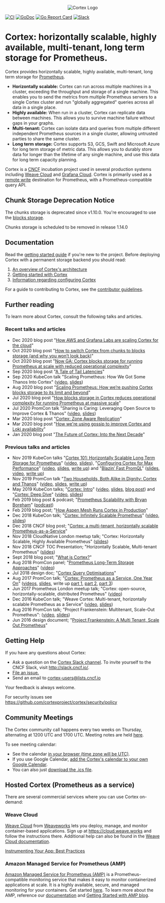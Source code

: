 <p align="center"><img src="images/logo.png" alt="Cortex Logo"></p>

[![CI](https://github.com/cortexproject/cortex/workflows/ci/badge.svg)](https://github.com/cortexproject/cortex/actions)
[![GoDoc](https://godoc.org/github.com/cortexproject/cortex?status.svg)](https://godoc.org/github.com/cortexproject/cortex)
<a href="https://goreportcard.com/report/github.com/cortexproject/cortex"><img src="https://goreportcard.com/badge/github.com/cortexproject/cortex" alt="Go Report Card" /></a>
<a href="https://cloud-native.slack.com/messages/cortex/"><img src="https://img.shields.io/badge/join%20slack-%23cortex-brightgreen.svg" alt="Slack" /></a>

# Cortex: horizontally scalable, highly available, multi-tenant, long term storage for Prometheus.

Cortex provides horizontally scalable, highly available, multi-tenant, long term storage for
[Prometheus](https://prometheus.io).

- **Horizontally scalable:** Cortex can run across multiple machines in a cluster, exceeding the throughput and storage of a single machine. This enables you to send the metrics from multiple Prometheus servers to a single Cortex cluster and run "globally aggregated" queries across all data in a single place.
- **Highly available:** When run in a cluster, Cortex can replicate data between machines. This allows you to survive machine failure without gaps in your graphs.
- **Multi-tenant:** Cortex can isolate data and queries from multiple different independent
Prometheus sources in a single cluster, allowing untrusted parties to share the same cluster.
- **Long term storage:** Cortex supports S3, GCS, Swift and Microsoft Azure for long term storage of metric data. This allows you to durably store data for longer than the lifetime of any single machine, and use this data for long term capacity planning.

Cortex is a [CNCF](https://cncf.io) incubation project used in several production systems including [Weave Cloud](https://cloud.weave.works) and [Grafana Cloud](https://grafana.com/cloud).
Cortex is primarily used as a [remote write](https://prometheus.io/docs/operating/configuration/#remote_write) destination for Prometheus, with a Prometheus-compatible query API.


## Chunk Storage Deprecation Notice

The chunks storage is deprecated since v1.10.0. You're encouraged to use the [blocks storage](docs/blocks-storage/_index.md).

Chunks storage is scheduled to be removed in release 1.14.0

## Documentation

Read the [getting started guide](https://cortexmetrics.io/docs/getting-started) if you're new to the
project. Before deploying Cortex with a permanent storage backend you
should read:
1. [An overview of Cortex's architecture](https://cortexmetrics.io/docs/architecture/)
1. [Getting started with Cortex](https://cortexmetrics.io/docs/getting-started/)
1. [Information regarding configuring Cortex](https://cortexmetrics.io/docs/configuration/)

For a guide to contributing to Cortex, see the [contributor guidelines](https://cortexmetrics.io/docs/contributing/).

## Further reading

To learn more about Cortex, consult the following talks and articles.

### Recent talks and articles

- Dec 2020 blog post "[How AWS and Grafana Labs are scaling Cortex for the cloud](https://aws.amazon.com/blogs/opensource/how-aws-and-grafana-labs-are-scaling-cortex-for-the-cloud/)"
- Oct 2020 blog post "[How to switch Cortex from chunks to blocks storage (and why you won’t look back)](https://grafana.com/blog/2020/10/19/how-to-switch-cortex-from-chunks-to-blocks-storage-and-why-you-wont-look-back/)"
- Oct 2020 blog post "[Now GA: Cortex blocks storage for running Prometheus at scale with reduced operational complexity](https://grafana.com/blog/2020/10/06/now-ga-cortex-blocks-storage-for-running-prometheus-at-scale-with-reduced-operational-complexity/)"
- Sep 2020 blog post "[A Tale of Tail Latencies](https://www.weave.works/blog/a-tale-of-tail-latencies)"
- Sep 2020 KubeCon talk "Scaling Prometheus: How We Got Some Thanos Into Cortex" ([video](https://www.youtube.com/watch?v=Z5OJzRogAS4), [slides](https://static.sched.com/hosted_files/kccnceu20/ec/2020-08%20-%20KubeCon%20EU%20-%20Cortex%20blocks%20storage.pdf))
- Aug 2020 blog post "[Scaling Prometheus: How we’re pushing Cortex blocks storage to its limit and beyond](https://grafana.com/blog/2020/08/12/scaling-prometheus-how-were-pushing-cortex-blocks-storage-to-its-limit-and-beyond/)"
- Jul 2020 blog post "[How blocks storage in Cortex reduces operational complexity for running Prometheus at massive scale](https://grafana.com/blog/2020/07/29/how-blocks-storage-in-cortex-reduces-operational-complexity-for-running-prometheus-at-massive-scale/)"
- Jul 2020 PromCon talk "Sharing is Caring: Leveraging Open Source to Improve Cortex & Thanos" ([video](https://www.youtube.com/watch?v=2oTLouUvsac), [slides](https://docs.google.com/presentation/d/1OuKYD7-k9Grb7unppYycdmVGWN0Bo0UwdJRySOoPdpg/edit))
- Mar 2020 blog post "[Cortex: Zone Aware Replication](https://kenhaines.net/cortex-zone-aware-replication/)"
- Mar 2020 blog post "[How we're using gossip to improve Cortex and Loki availability](https://grafana.com/blog/2020/03/25/how-were-using-gossip-to-improve-cortex-and-loki-availability/)"
- Jan 2020 blog post "[The Future of Cortex: Into the Next Decade][future-of-cortex-blog]"

[future-of-cortex-blog]: https://grafana.com/blog/2020/01/21/the-future-of-cortex-into-the-next-decade/

### Previous talks and articles

- Nov 2019 KubeCon talks "[Cortex 101: Horizontally Scalable Long Term Storage for Prometheus][kubecon-cortex-101]" ([video][kubecon-cortex-101-video], [slides][kubecon-cortex-101-slides]), "[Configuring Cortex for Max
Performance][kubecon-cortex-201]" ([video][kubecon-cortex-201-video], [slides][kubecon-cortex-201-slides], [write up][kubecon-cortex-201-writeup]) and "[Blazin’ Fast PromQL][kubecon-blazin]" ([slides][kubecon-blazin-slides], [video][kubecon-blazin-video], [write up][kubecon-blazin-writeup])
- Nov 2019 PromCon talk "[Two Households, Both Alike in Dignity: Cortex and Thanos][promcon-two-households]" ([video][promcon-two-households-video], [slides][promcon-two-households-slides], [write up][promcon-two-households-writeup])
- May 2019 KubeCon talks; "[Cortex: Intro][kubecon-cortex-intro]" ([video][kubecon-cortex-intro-video], [slides][kubecon-cortex-intro-slides], [blog post][kubecon-cortex-intro-blog]) and "[Cortex: Deep Dive][kubecon-cortex-deepdive]" ([video][kubecon-cortex-deepdive-video], [slides][kubecon-cortex-deepdive-slides])
- Feb 2019 blog post & podcast; "[Prometheus Scalability with Bryan Boreham][prometheus-scalability]" ([podcast][prometheus-scalability-podcast])
- Feb 2019 blog post; "[How Aspen Mesh Runs Cortex in Production][aspen-mesh-2019]"
- Dec 2018 KubeCon talk; "[Cortex: Infinitely Scalable Prometheus][kubecon-2018-talk]" ([video][kubecon-2018-video], [slides][kubecon-2018-slides])
- Dec 2018 CNCF blog post; "[Cortex: a multi-tenant, horizontally scalable Prometheus-as-a-Service][cncf-2018-blog]"
- Nov 2018 CloudNative London meetup talk; "Cortex: Horizontally Scalable, Highly Available Prometheus" ([slides][cloudnative-london-2018-slides])
- Nov 2018 CNCF TOC Presentation; "Horizontally Scalable, Multi-tenant Prometheus" ([slides][cncf-toc-presentation])
- Sept 2018 blog post; "[What is Cortex?][what-is-cortex]"
- Aug 2018 PromCon panel; "[Prometheus Long-Term Storage Approaches][promcon-2018-panel]" ([video][promcon-2018-video])
- Jul 2018 design doc; "[Cortex Query Optimisations][cortex-query-optimisation-2018]"
- Aug 2017 PromCon talk; "[Cortex: Prometheus as a Service, One Year On][promcon-2017-talk]" ([videos][promcon-2017-video], [slides][promcon-2017-slides], write up [part 1][promcon-2017-writeup-1], [part 2][promcon-2017-writeup-2], [part 3][promcon-2017-writeup-3])
- Jun 2017 Prometheus London meetup talk; "Cortex: open-source, horizontally-scalable, distributed Prometheus" ([video][prometheus-london-2017-video])
- Dec 2016 KubeCon talk; "Weave Cortex: Multi-tenant, horizontally scalable Prometheus as a Service" ([video][kubecon-2016-video], [slides][kubecon-2016-slides])
- Aug 2016 PromCon talk; "Project Frankenstein: Multitenant, Scale-Out Prometheus": ([video][promcon-2016-video], [slides][promcon-2016-slides])
- Jun 2016 design document; "[Project Frankenstein: A Multi Tenant, Scale Out Prometheus](http://goo.gl/prdUYV)"

[kubecon-cortex-101]: https://kccncna19.sched.com/event/UaiH/cortex-101-horizontally-scalable-long-term-storage-for-prometheus-chris-marchbanks-splunk
[kubecon-cortex-101-video]: https://www.youtube.com/watch?v=f8GmbH0U_kI
[kubecon-cortex-101-slides]: https://static.sched.com/hosted_files/kccncna19/92/cortex_101.pdf
[kubecon-cortex-201]: https://kccncna19.sched.com/event/UagC/performance-tuning-and-day-2-operations-goutham-veeramachaneni-grafana-labs
[kubecon-cortex-201-slides]: https://static.sched.com/hosted_files/kccncna19/87/Taming%20Cortex_%20Configuring%20for%20maximum%20performance%281%29.pdf
[kubecon-cortex-201-video]: https://www.youtube.com/watch?v=VuE5aDHDexU
[kubecon-cortex-201-writeup]: https://grafana.com/blog/2019/12/02/kubecon-recap-configuring-cortex-for-maximum-performance-at-scale/
[kubecon-blazin]: https://kccncna19.sched.com/event/UaWT/blazin-fast-promql-tom-wilkie-grafana-labs
[kubecon-blazin-slides]: https://static.sched.com/hosted_files/kccncna19/0b/2019-11%20Blazin%27%20Fast%20PromQL.pdf
[kubecon-blazin-video]: https://www.youtube.com/watch?v=yYgdZyeBOck
[kubecon-blazin-writeup]: https://grafana.com/blog/2019/09/19/how-to-get-blazin-fast-promql/
[promcon-two-households]: https://promcon.io/2019-munich/talks/two-households-both-alike-in-dignity-cortex-and-thanos/
[promcon-two-households-video]: https://www.youtube.com/watch?v=KmJnmd3K3Ws&feature=youtu.be
[promcon-two-households-slides]: https://promcon.io/2019-munich/slides/two-households-both-alike-in-dignity-cortex-and-thanos.pdf
[promcon-two-households-writeup]: https://grafana.com/blog/2019/11/21/promcon-recap-two-households-both-alike-in-dignity-cortex-and-thanos/
[kubecon-cortex-intro]: https://kccnceu19.sched.com/event/MPhX/intro-cortex-tom-wilkie-grafana-labs-bryan-boreham-weaveworks
[kubecon-cortex-intro-video]: https://www.youtube.com/watch?v=_7Wnta-3-W0
[kubecon-cortex-intro-slides]: https://static.sched.com/hosted_files/kccnceu19/af/Cortex%20Intro%20KubeCon%20EU%202019.pdf
[kubecon-cortex-intro-blog]: https://grafana.com/blog/2019/05/21/grafana-labs-at-kubecon-the-latest-on-cortex/
[kubecon-cortex-deepdive]: https://kccnceu19.sched.com/event/MPjK/deep-dive-cortex-tom-wilkie-grafana-labs-bryan-boreham-weaveworks
[kubecon-cortex-deepdive-video]: https://www.youtube.com/watch?v=mYyFT4ChHio
[kubecon-cortex-deepdive-slides]: https://static.sched.com/hosted_files/kccnceu19/52/Cortex%20Deep%20Dive%20KubeCon%20EU%202019.pdf
[prometheus-scalability]: https://www.weave.works/blog/prometheus-scalability-with-bryan-boreham
[prometheus-scalability-podcast]: https://softwareengineeringdaily.com/2019/01/21/prometheus-scalability-with-bryan-boreham/
[aspen-mesh-2019]: https://www.weave.works/blog/how-aspen-mesh-runs-cortex-in-production
[kubecon-2018-talk]: https://kccna18.sched.com/event/GrXL/cortex-infinitely-scalable-prometheus-bryan-boreham-weaveworks
[kubecon-2018-video]: https://www.youtube.com/watch?v=iyN40FsRQEo
[kubecon-2018-slides]: https://static.sched.com/hosted_files/kccna18/9b/Cortex%20CloudNativeCon%202018.pdf
[cloudnative-london-2018-slides]: https://www.slideshare.net/grafana/cortex-horizontally-scalable-highly-available-prometheus
[cncf-2018-blog]: https://www.cncf.io/blog/2018/12/18/cortex-a-multi-tenant-horizontally-scalable-prometheus-as-a-service/
[cncf-toc-presentation]: https://docs.google.com/presentation/d/190oIFgujktVYxWZLhLYN4q8p9dtQYoe4sxHgn4deBSI/edit#slide=id.g3b8e2d6f7e_0_6
[what-is-cortex]: https://medium.com/weaveworks/what-is-cortex-2c30bcbd247d
[promcon-2018-panel]: https://promcon.io/2018-munich/talks/panel-discussion-prometheus-long-term-storage-approaches/
[promcon-2018-video]: https://www.youtube.com/watch?v=3pTG_N8yGSU
[prometheus-london-2017-video]: https://www.youtube.com/watch?v=Xi4jq2IUbLs
[promcon-2017-talk]: https://promcon.io/2017-munich/talks/cortex-prometheus-as-a-service-one-year-on/
[promcon-2017-video]: https://www.youtube.com/watch?v=_8DmPW4iQBQ
[promcon-2017-slides]: https://promcon.io/2017-munich/slides/cortex-prometheus-as-a-service-one-year-on.pdf
[promcon-2017-writeup-1]: https://kausal.co/blog/cortex-prometheus-aas-promcon-1/
[promcon-2017-writeup-2]: https://kausal.co/blog/cortex-prometheus-aas-promcon-2/
[promcon-2017-writeup-3]: https://kausal.co/blog/cortex-prometheus-aas-promcon-3/
[cortex-query-optimisation-2018]: https://docs.google.com/document/d/1lsvSkv0tiAMPQv-V8vI2LZ8f4i9JuTRsuPI_i-XcAqY
[kubecon-2016-video]: https://www.youtube.com/watch?v=9Uctgnazfwk
[kubecon-2016-slides]: http://www.slideshare.net/weaveworks/weave-cortex-multitenant-horizontally-scalable-prometheus-as-a-service
[promcon-2016-video]: https://youtu.be/3Tb4Wc0kfCM
[promcon-2016-slides]: http://www.slideshare.net/weaveworks/project-frankenstein-a-multitenant-horizontally-scalable-prometheus-as-a-service

## <a name="help"></a>Getting Help

If you have any questions about Cortex:

- Ask a question on the [Cortex Slack channel](https://cloud-native.slack.com/messages/cortex/). To invite yourself to the CNCF Slack, visit http://slack.cncf.io/.
- <a href="https://github.com/cortexproject/cortex/issues/new">File an issue.</a>
- Send an email to <a href="mailto:cortex-users@lists.cncf.io">cortex-users@lists.cncf.io</a>

Your feedback is always welcome.

For security issues see https://github.com/cortexproject/cortex/security/policy

## Community Meetings

The Cortex community call happens every two weeks on Thursday, alternating at 1200 UTC and 1700 UTC. Meeting notes are held [here](https://docs.google.com/document/d/1shtXSAqp3t7fiC-9uZcKkq3mgwsItAJlH6YW6x1joZo/edit).

To see meeting calendar:

- See the calendar [in your browser (time zone will be UTC)](https://calendar.google.com/calendar/u/0/embed?src=cncf-cortex-maintainers@lists.cncf.io&ctz=UTC).
- If you use Google Calendar, [add the Cortex's calendar to your own Google Calendar](https://calendar.google.com/calendar/u/0?cid=Y25jZi1jb3J0ZXgtbWFpbnRhaW5lcnNAbGlzdHMuY25jZi5pbw).
- You can also just [download the .ics file](https://calendar.google.com/calendar/ical/cncf-cortex-maintainers%40lists.cncf.io/public/basic.ics).

## Hosted Cortex (Prometheus as a service)

There are several commercial services where you can use Cortex
on-demand:

### Weave Cloud

[Weave Cloud](https://cloud.weave.works) from
[Weaveworks](https://weave.works) lets you deploy, manage, and monitor
container-based applications. Sign up at https://cloud.weave.works
and follow the instructions there. Additional help can also be found
in the [Weave Cloud documentation](https://www.weave.works/docs/cloud/latest/overview/).

[Instrumenting Your App: Best Practices](https://www.weave.works/docs/cloud/latest/tasks/monitor/best-instrumenting/)

### Amazon Managed Service for Prometheus (AMP)

[Amazon Managed Service for Prometheus (AMP)](https://aws.amazon.com/prometheus/) is a Prometheus-compatible monitoring service that makes it easy to monitor containerized applications at scale. It is a highly available, secure, and managed monitoring for your containers. Get started [here](https://console.aws.amazon.com/prometheus/home). To learn more about the AMP, reference our [documentation](https://docs.aws.amazon.com/prometheus/latest/userguide/what-is-Amazon-Managed-Service-Prometheus.html) and [Getting Started with AMP blog](https://aws.amazon.com/blogs/mt/getting-started-amazon-managed-service-for-prometheus/).
